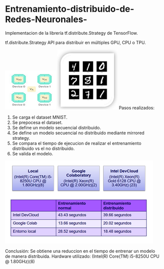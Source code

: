 # Entrenamiento-distribuido-de-Redes-Neuronales-
Implementacion de la librería tf.distribute.Strategy de TensorFlow.

tf.distribute.Strategy
 API para distribuir en múltiples GPU, CPU o TPU.
 
 ![Mirrored Strategy](mirroredstrategy.png)
 ![Data set utilizado:](mnist.png)
Pasos realizados:

1. Se carga el dataset MNIST.
2. Se prepocesa el dataset.
3. Se define un modelo secuencial distribuido.
4. Se define un modelo secuencial no distribuido mediante mirrored strategy.
5. Se compara el tiempo de ejecucion de realizar el entrenamiento distribuido vs el no distribuido.
6. Se valida el modelo.

 ![Resultados obtenidos:](resultados.png)
 
 

Conclusión: Se obtiene una reduccion en el tiempo de entrenar un modelo de manera distribuida.
Hardware utilizado: (Intel(R) Core(TM) i5-8250U CPU @ 1.80GHz)(8)


